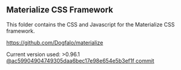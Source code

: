 ## Materialize CSS Framework

This folder contains the CSS and Javascript for the Materialize CSS framework.

https://github.com/Dogfalo/materialize

Current version used: >0.96.1 [@ac59904904749305daa6bec17e98e654e5b3ef1f commit](https://github.com/Dogfalo/materialize/commit/ac59904904749305daa6bec17e98e654e5b3ef1f)
